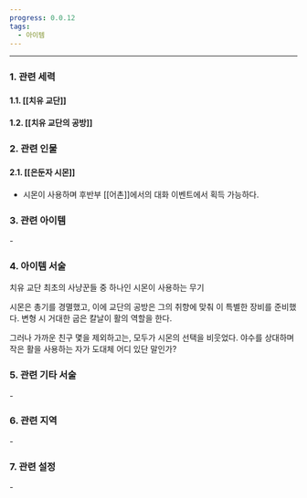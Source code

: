```yaml
---
progress: 0.0.12
tags:
  - 아이템
---
```

---
### 1. 관련 세력 
#### 1.1. [[치유 교단]]
#### 1.2. [[치유 교단의 공방]]

### 2. 관련 인물
#### 2.1. [[은둔자 시몬]]
- 시몬이 사용하며 후반부 [[어촌]]에서의 대화 이벤트에서 획득 가능하다.

### 3. 관련 아이템
\-

### 4. 아이템 서술
치유 교단 최초의 사냥꾼들 중 하나인 시몬이 사용하는 무기

시몬은 총기를 경멸했고, 이에 교단의 공방은 그의 취향에 맞춰 이 특별한 장비를 준비했다. 변형 시 거대한 굽은 칼날이 활의 역할을 한다.

그러나 가까운 친구 몇을 제외하고는, 모두가 시몬의 선택을 비웃었다.
야수를 상대하며 작은 활을 사용하는 자가 도대체 어디 있단 말인가?

### 5. 관련 기타 서술
\-
### 6. 관련 지역
\-
### 7. 관련 설정
\-
